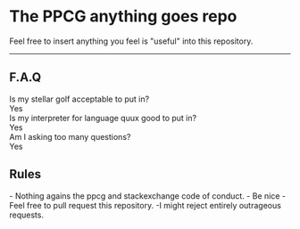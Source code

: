 <h1>The PPCG anything goes repo</h1>
Feel free to insert anything you feel is "useful" into this repository. 
<hr/>
<h2>F.A.Q</h2>
Is my stellar golf acceptable to put in?<br/>
Yes<br/>
Is my interpreter for language quux good to put in?<br/>
Yes<br/>
Am I asking too many questions?<br/>
Yes<br/>
<h2>Rules</h2>
- Nothing agains the ppcg and stackexchange code of conduct.
- Be nice
- Feel free to pull request this repository.
-I might reject entirely outrageous requests. 
